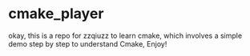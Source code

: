 # cmake_player
okay, this is a repo for zzqiuzz to learn cmake, which involves a simple demo step by step to understand Cmake, Enjoy!
